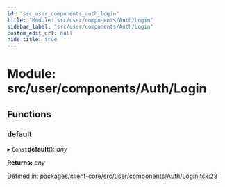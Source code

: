 ```yaml
---
id: "src_user_components_auth_login"
title: "Module: src/user/components/Auth/Login"
sidebar_label: "src/user/components/Auth/Login"
custom_edit_url: null
hide_title: true
---
```


# Module: src/user/components/Auth/Login

## Functions

### default

▸ `Const`**default**(): *any*

**Returns:** *any*

Defined in: [packages/client-core/src/user/components/Auth/Login.tsx:23](https://github.com/xr3ngine/xr3ngine/blob/2d83606b6/packages/client-core/src/user/components/Auth/Login.tsx#L23)
